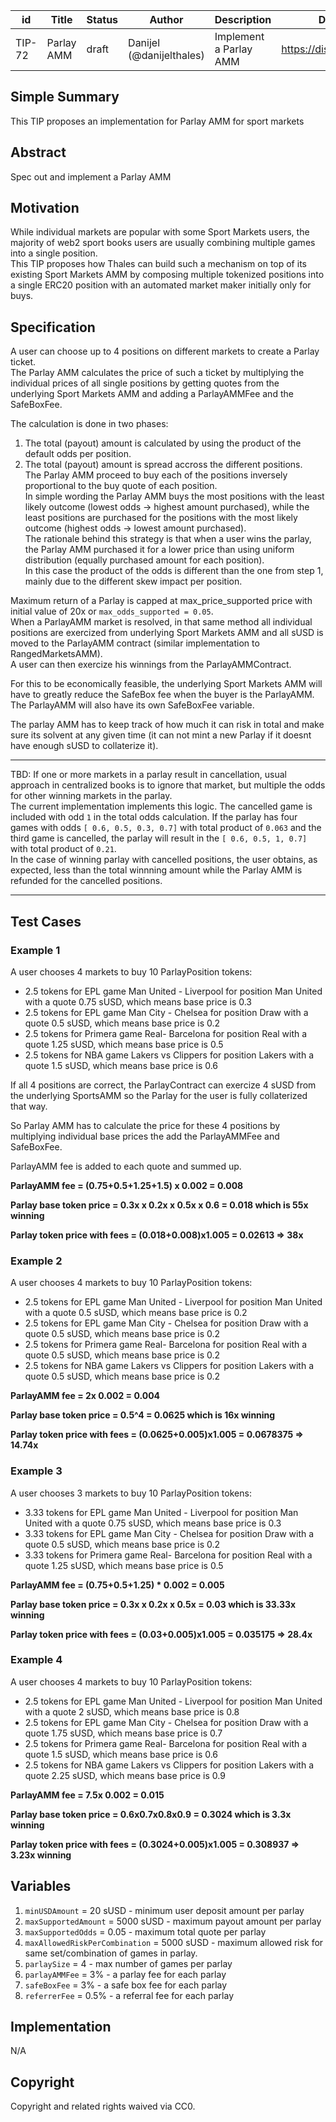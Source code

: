 | id | Title | Status | Author | Description | Discussions to | Created |
| ----------- | ----------- | ----------- | ----------- | ----------- | ----------- | ----------- |
| TIP-72 | Parlay AMM  | draft| Danijel (@danijelthales) | Implement a Parlay AMM | https://discord.gg/8bzFdpGTrp | 2022-07-28

## Simple Summary

This TIP proposes an implementation for Parlay AMM for sport markets

## Abstract

Spec out and implement a Parlay AMM

## Motivation

While individual markets are popular with some Sport Markets users, the majority of web2 sport books users are usually combining multiple games into a single position.  
This TIP proposes how Thales can build such a mechanism on top of its existing Sport Markets AMM by composing multiple tokenized positions into a single ERC20 position with an automated market maker initially only for buys.     

## Specification
A user can choose up to 4 positions on different markets to create a Parlay ticket.   
The Parlay AMM calculates the price of such a ticket by multiplying the individual prices of all single positions by getting quotes from the underlying Sport Markets AMM and adding a ParlayAMMFee and the SafeBoxFee.  

The calculation is done in two phases:  
1. The total (payout) amount is calculated by using the product of the default odds per position.  
2. The total (payout) amount is spread accross the different positions.  
The Parlay AMM proceed to buy each of the positions inversely proportional to the buy quote of each position.  
In simple wording the Parlay AMM buys the most positions with the least likely outcome (lowest odds -> highest amount purchased), while the least positions are purchased for the positions with the most likely outcome (highest odds -> lowest amount purchased).  
The rationale behind this strategy is that when a user wins the parlay, the Parlay AMM purchased it for a lower price than using uniform distribution (equally purchased amount for each position).  
In this case the product of the odds is different than the one from step 1, mainly due to the different skew impact per position.

Maximum return of a Parlay is capped at max_price_supported price with initial value of 20x or `max_odds_supported = 0.05`.   
When a ParlayAMM market is resolved, in that same method all individual positions are exercized from underlying Sport Markets AMM and all sUSD is moved to the ParlayAMM contract (similar implementation to RangedMarketsAMM).   
A user can then exercize his winnings from the ParlayAMMContract.  

For this to be economically feasible, the underlying Sport Markets AMM will have to greatly reduce the SafeBox fee when the buyer is the ParlayAMM. The ParlayAMM will also have its own SafeBoxFee variable.     

The parlay AMM has to keep track of how much it can risk in total and make sure its solvent at any given time (it can not mint a new Parlay if it doesnt have enough sUSD to collaterize it).

-------------
TBD: If one or more markets in a parlay result in cancellation, usual approach in centralized books is to ignore that market, but multiple the odds for other winning markets in the parlay.   
The current implementation implements this logic. The cancelled game is included with odd `1` in the total odds calculation. If the parlay has four games with odds `[ 0.6, 0.5, 0.3, 0.7]` with total product of `0.063` and the third game is cancelled, the parlay will result in the `[ 0.6, 0.5, 1, 0.7]` with total product of `0.21`.   
In the case of winning parlay with cancelled positions, the user obtains, as expected, less than the total winnning amount while the Parlay AMM is refunded for the cancelled positions. 

-------------

## Test Cases  
### Example 1
A user chooses 4 markets to buy 10 ParlayPosition tokens:  
* 2.5 tokens for EPL game Man United - Liverpool for position Man United with a quote 0.75 sUSD, which means base price is 0.3 
* 2.5 tokens for EPL game Man City - Chelsea for position Draw with a quote 0.5 sUSD, which means base price is 0.2
* 2.5 tokens for Primera game Real- Barcelona for position Real with a quote 1.25 sUSD, which means base price is 0.5
* 2.5 tokens for NBA game Lakers vs Clippers for position Lakers with a quote 1.5 sUSD, which means base price is 0.6  

If all 4 positions are correct, the ParlayContract can exercize 4 sUSD from the underlying SportsAMM so the Parlay for the user is fully collaterized that way.    

So Parlay AMM has to calculate the price for these 4 positions by multiplying individual base prices the add the ParlayAMMFee and SafeBoxFee.  
    
ParlayAMM fee is added to each quote and summed up.  

**ParlayAMM fee = (0.75+0.5+1.25+1.5) x 0.002 = 0.008**    

**Parlay base token price = 0.3x x 0.2x x 0.5x x 0.6 = 0.018 which is 55x winning**   

**Parlay token price with fees = (0.018+0.008)x1.005 =  0.02613 => 38x**  


### Example 2
A user chooses 4 markets to buy 10 ParlayPosition tokens:  
* 2.5 tokens for EPL game Man United - Liverpool for position Man United with a quote 0.5 sUSD, which means base price is 0.2
* 2.5 tokens for EPL game Man City - Chelsea for position Draw with a quote 0.5 sUSD, which means base price is 0.2
* 2.5 tokens for Primera game Real- Barcelona for position Real with a quote 0.5 sUSD, which means base price is 0.2
* 2.5 tokens for NBA game Lakers vs Clippers for position Lakers with a quote 0.5 sUSD, which means base price is 0.2  

**ParlayAMM fee = 2x 0.002 = 0.004**    

**Parlay base token price = 0.5^4  = 0.0625 which is 16x winning**   

**Parlay token price with fees = (0.0625+0.005)x1.005 =  0.0678375 => 14.74x**  

### Example 3
A user chooses 3 markets to buy 10 ParlayPosition tokens:  
* 3.33 tokens for EPL game Man United - Liverpool for position Man United with a quote 0.75 sUSD, which means base price is 0.3 
* 3.33 tokens for EPL game Man City - Chelsea for position Draw with a quote 0.5 sUSD, which means base price is 0.2
* 3.33 tokens for Primera game Real- Barcelona for position Real with a quote 1.25 sUSD, which means base price is 0.5

**ParlayAMM fee = (0.75+0.5+1.25) * 0.002 = 0.005**    

**Parlay base token price = 0.3x x 0.2x x 0.5x  = 0.03 which is 33.33x winning**   

**Parlay token price with fees = (0.03+0.005)x1.005 =  0.035175 => 28.4x**  

### Example 4
A user chooses 4 markets to buy 10 ParlayPosition tokens:  
* 2.5 tokens for EPL game Man United - Liverpool for position Man United with a quote 2 sUSD, which means base price is 0.8
* 2.5 tokens for EPL game Man City - Chelsea for position Draw with a quote 1.75 sUSD, which means base price is 0.7
* 2.5 tokens for Primera game Real- Barcelona for position Real with a quote 1.5 sUSD, which means base price is 0.6
* 2.5 tokens for NBA game Lakers vs Clippers for position Lakers with a quote 2.25 sUSD, which means base price is 0.9  

**ParlayAMM fee = 7.5x 0.002 = 0.015**    

**Parlay base token price = 0.6x0.7x0.8x0.9  = 0.3024 which is 3.3x winning**   

**Parlay token price with fees = (0.3024+0.005)x1.005 =  0.308937 => 3.23x winning**  


## Variables
1. `minUSDAmount` = 20 sUSD - minimum user deposit amount per parlay
2. `maxSupportedAmount` = 5000 sUSD - maximum payout amount per parlay
3. `maxSupportedOdds` = 0.05 - maximum total quote per parlay
4. `maxAllowedRiskPerCombination` = 5000 sUSD - maximum allowed risk for same set/combination of games in parlay. 
5. `parlaySize` = 4 - max number of games per parlay
6. `parlayAMMFee` = 3% - a parlay fee for each parlay
7. `safeBoxFee`   = 3% - a safe box fee for each parlay
8. `referrerFee`  = 0.5% - a referral fee for each parlay

## Implementation
N/A
## Copyright
Copyright and related rights waived via CC0.
